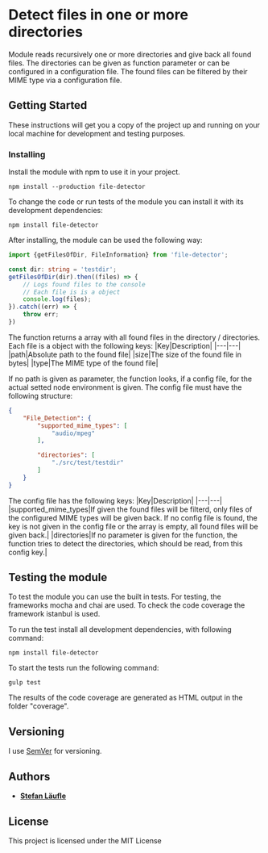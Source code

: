 # Detect files in one or more directories

Module reads recursively one or more directories and give back all found files.
The directories can be given as function parameter or can be configured in a configuration file.
The found files can be filtered by their MIME type via a configuration file.

## Getting Started

These instructions will get you a copy of the project up and running on your local machine for development and testing purposes.

### Installing

Install the module with npm to use it in your project.
```
npm install --production file-detector
```

To change the code or run tests of the module you can install it with its development dependencies:
```
npm install file-detector
```


After installing, the module can be used the following way:
```typescript
import {getFilesOfDir, FileInformation} from 'file-detector';

const dir: string = 'testdir';
getFilesOfDir(dir).then((files) => {
    // Logs found files to the console
    // Each file is is a object
    console.log(files);
}).catch((err) => {
    throw err;
})
```

The function returns a array with all found files in the directory / directories.
Each file is a object with the following keys:
|Key|Description|
|---|---|
|path|Absolute path to the found file|
|size|The size of the found file in bytes|
|type|The MIME type of the found file|


If no path is given as parameter, the function looks, if a config file, for the actual setted node environment is given.
The config file must have the following structure:
```json
{
    "File_Detection": {
        "supported_mime_types": [
            "audio/mpeg"
        ],

        "directories": [
            "./src/test/testdir"
        ]
    }
}
```

The config file has the following keys:
|Key|Description|
|---|---|
|supported_mime_types|If given the found files will be filterd, only files of the configured MIME types will be given back. If no config file is found, the key is not given in the config file or the array is empty, all found files will be given back.|
|directories|If no parameter is given for the function, the function tries to detect the directories, which should be read, from this config key.|

## Testing the module

To test the module you can use the built in tests.
For testing, the frameworks mocha and chai are used. To check the code coverage the framework istanbul is used.

To run the test install all development dependencies, with following command:

```
npm install file-detector
```

To start the tests run the following command:
```
gulp test
```

The results of the code coverage are generated as HTML output in the folder "coverage".

## Versioning

I use [SemVer](http://semver.org/) for versioning.

## Authors

* [**Stefan Läufle**](https://github.com/stefanFCB94)

## License

This project is licensed under the MIT License
